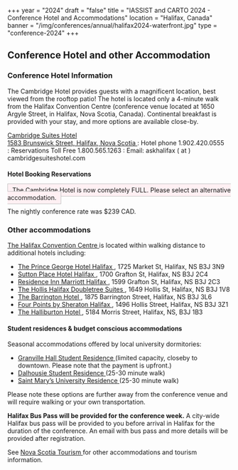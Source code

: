 +++
year = "2024"
draft = "false"
title = "IASSIST and CARTO 2024 - Conference Hotel and Accommodations"
location = "Halifax, Canada"
banner = "/img/conferences/annual/halifax2024-waterfront.jpg"
type = "conference-2024"
+++
## Conference Hotel and other Accommodation

### Conference Hotel Information 

The Cambridge Hotel provides guests with a magnificent location, best viewed from the rooftop patio! The hotel is located only a 4-minute walk from the Halifax Convention Centre (conference venue located at 1650 Argyle Street, in Halifax, Nova Scotia, Canada). Continental breakfast is provided with your stay, and more options are available close-by.  

[Cambridge Suites Hotel <span class="fas fa-external-link-alt"></span>](https://www.cambridgesuiteshalifax.com/)   
[1583 Brunswick Street, Halifax, Nova Scotia <span class="fas fa-external-link-alt"></span>](https://maps.app.goo.gl/mCHjKx9a3k3AfDyv6) 
: Hotel phone 1.902.420.0555  
: Reservations Toll Free 1.800.565.1263
: Email: askhalifax ( at ) cambridgesuiteshotel.com 

#### Hotel Booking Reservations

<span style="border:solid silver 1px;background:#fff0f3;padding:5px 10px 5px 10px;">The Cambridge Hotel is now completely FULL. Please select an alternative accommodation.<span>

<!--
Hotel Reservations for suites are available for IASSIST and CARTO 2024 registered guests. 

Please book to reserve the conference rate using the hotel’s Conference booking tool:

<a class="btn btn-template-main" target="_blank" href="https://reservations.travelclick.com/13605?groupID=4142748">Book your stay <span class="fas fa-external-link-alt"></span></a>
<br /><br />

If you would like to add nights to your reservation, please contact the hotel for more information to book travel dates if unavailable. 

The nightly conference rate is $239 CAD. 

<span style="border:solid silver 1px;background:#FFFFE0;padding:5px 10px 5px 10px;">Please Note: Friday May 31 night is sold out. (February 2024)</span> 
-->

The nightly conference rate was $239 CAD. 

### Other accommodations

[The Halifax Convention Centre <span class="fas fa-external-link-alt"></span>](/conferences/iassist2024/maps-and-local-information/) is located within walking distance to additional hotels including:

- [The Prince George Hotel Halifax <span class="fas fa-external-link-alt"></span>](https://www.princegeorgehotel.com/), 1725 Market St, Halifax, NS B3J 3N9
- [Sutton Place Hotel Halifax <span class="fas fa-external-link-alt"></span>](https://www.suttonplace.com/halifax), 1700 Grafton St, Halifax, NS B3J 2C4
- [Residence Inn Marriott Halifax <span class="fas fa-external-link-alt"></span>](https://www.marriott.com/en-us/hotels/yhzri-residence-inn-halifax-downtown/overview/), 1599 Grafton St, Halifax, NS B3J 2C3
- [The Hollis Halifax Doubletree Suites <span class="fas fa-external-link-alt"></span>](https://www.guestreservations.com/the-hollis-halifax-a-doubletree-suites-by-hilton-hotel/booking), 1649 Hollis St, Halifax, NS B3J 1V8
- [The Barrington Hotel <span class="fas fa-external-link-alt"></span>](https://www.thebarringtonhotel.ca), 1875 Barrington Street, Halifax, NS B3J 3L6
- [Four Points by Sheraton Halifax <span class="fas fa-external-link-alt"></span>](https://www.marriott.com/en-us/hotels/yhzfp-four-points-halifax/overview/), 1496 Hollis Street, Halifax, NS B3J 3Z1
- [The Halliburton Hotel <span class="fas fa-external-link-alt"></span>](https://thehalliburton.com/), 5184 Morris Street, Halifax, NS, B3J 1B3


#### Student residences & budget conscious accommodations

Seasonal accommodations offered by local university dormitories: 

- [Granville Hall Student Residence <span class="fas fa-external-link-alt"></span>](https://www.granvillehall.ca/) (limited capacity, closeby to downtown. Please note that the payment is upfront.)
- [Dalhousie Student Residence <span class="fas fa-external-link-alt"></span>](https://www.booking.com/hotel/ca/dalhousie-university-conference-services-summer-accommodations.html) (25-30 minute walk)
- [Saint Mary’s University Residence <span class="fas fa-external-link-alt"></span>](https://www.smu.ca/conferenceservices/summer-accomodations.html) (25-30 minute walk)

Please note these options are further away from the conference venue and will require walking or your own transportation. 

**Halifax Bus Pass will be provided for the conference week.** A city-wide Halifax bus pass will be provided to you before arrival in Halifax for the duration of the conference. An email with bus pass and more details will be provided after registration.

See [Nova Scotia Tourism <span class="fas fa-external-link-alt"></span>](https://www.novascotia.com/) for other accommodations and tourism information. 